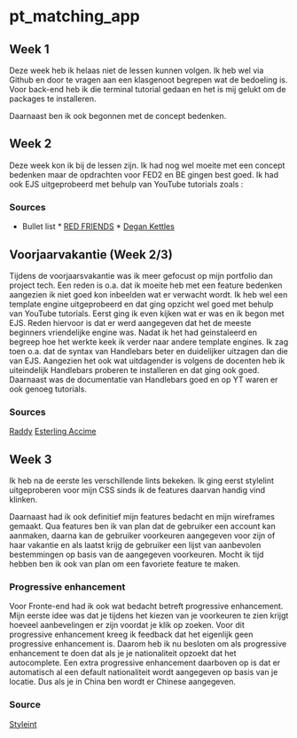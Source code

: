 # pt_matching_app

## Week 1
Deze week heb ik helaas niet de lessen kunnen volgen. Ik heb wel via Github en door te vragen aan een klasgenoot begrepen wat de bedoeling is. Voor back-end heb ik die terminal tutorial gedaan en het is mij gelukt om de packages te installeren.

Daarnaast ben ik ook begonnen met de concept bedenken.

## Week 2
Deze week kon ik bij de lessen zijn. Ik had nog wel moeite met een  concept bedenken maar de opdrachten voor FED2 en BE gingen best goed. Ik had ook EJS uitgeprobeerd met behulp van YouTube tutorials zoals :

### Sources

* Bullet list
              * <a href ='https://www.youtube.com/watch?v=cYHPNurmXGU'>RED FRIENDS</a>
             * <a href ='https://www.youtube.com/watch?v=FhZj6aysmII'> Degan Kettles</a>


## Voorjaarvakantie (Week 2/3)
Tijdens de voorjaarsvakantie was ik meer gefocust op mijn portfolio dan project tech. Een reden is o.a. dat ik moeite heb met een feature bedenken aangezien ik niet goed kon inbeelden wat er verwacht wordt. Ik heb wel een template engine uitgeprobeerd en dat ging opzicht wel goed met behulp van YouTube tutorials. Eerst ging ik even kijken wat er was en ik begon met EJS. Reden hiervoor is dat er werd aangegeven dat het de meeste beginners vriendelijke engine was. Nadat ik het had geinstaleerd en begreep hoe het werkte keek ik verder naar andere template engines. Ik zag toen o.a. dat de syntax van Handlebars beter en duidelijker uitzagen dan die van EJS. Aangezien het ook wat uitdagender is volgens de docenten heb ik uiteindelijk Handlebars proberen te installeren en dat ging ook goed. Daarnaast was de documentatie van Handlebars goed en op YT waren er ook genoeg tutorials.

### Sources

<a href ='https://www.youtube.com/channel/UCvXscyQ0cLzPZeNOeXI45Sw'>Raddy</a>
<a href= 'https://www.youtube.com/watch?v=tb7081fzfdE'>Esterling Accime</a>

## Week 3 

Ik heb na de eerste les verschillende lints bekeken. Ik ging eerst stylelint uitgeproberen voor mijn CSS sinds ik de features daarvan handig vind klinken.

Daarnaast had ik ook definitief mijn features bedacht en mijn wireframes gemaakt. Qua features ben ik van plan dat de gebruiker een account kan aanmaken, daarna kan de gebruiker voorkeuren aangegeven voor zijn of haar vakantie en als laatst krijg de gebruiker een lijst van aanbevolen bestemmingen op basis van de aangegeven voorkeuren. Mocht ik tijd hebben ben ik ook van plan om een favoriete feature te maken.

### Progressive enhancement
Voor Fronte-end had ik ook wat bedacht betreft progressive enhancement. Mijn eerste idee was dat je tijdens het kiezen van je voorkeuren te zien krijgt hoeveel aanbevelingen er zijn voordat je klik op zoeken. Voor dit progressive enhancement kreeg ik feedback dat het eigenlijk geen progressive enhancement is. Daarom heb ik nu besloten om als progressive enhancement te doen dat als je je nationaliteit opzoekt dat het autocomplete. Een extra progressive enhancement daarboven op is dat er automatisch al een default nationaliteit wordt aangegeven op basis van je locatie. Dus als je in China ben wordt er Chinese aangegeven.


### Source

<a href= 'https://stylelint.io/user-guide/get-started'>Styleint</a>
